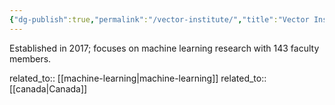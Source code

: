 ```yaml
---
{"dg-publish":true,"permalink":"/vector-institute/","title":"Vector Institute"}
---
```



Established in 2017; focuses on machine learning research with 143 faculty members.

related_to:: [[machine-learning\|machine-learning]]
related_to:: [[canada\|Canada]]
